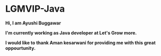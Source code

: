 # LGMVIP-Java
**Hi, I am Ayushi Buggawar**


**I'm currently working as Java developer at Let's Grow more.**


**I would like to thank Aman kesarwani for providing me with this great oppourtunity.**

